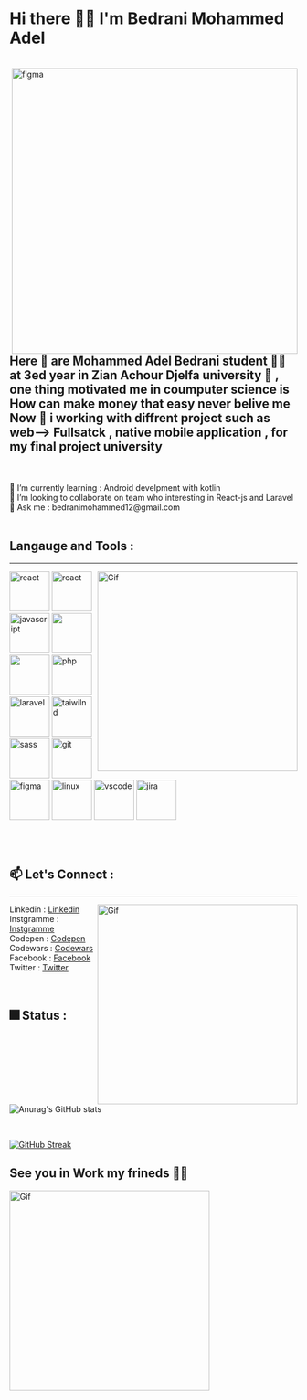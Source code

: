 # Hi there 👨‍💻 I'm Bedrani Mohammed Adel 
<br/>
<img align="right" src="https://media.allure.com/photos/5efa18a92ef61b00086cd6bf/16:9/w_2560%2Cc_limit/eau-de-space-lede.jpg" alt="figma" width="500" heigth="500">
<br/>

## Here 👋 are Mohammed Adel Bedrani student 👨‍🎓 at 3ed year in Zian Achour Djelfa university 🏫 , one thing motivated me in coumputer science is How can make money that easy never belive me Now 🔭 i working with diffrent project such as web--> Fullsatck , native mobile application , for my final project university 
<br/>
<br/>
🌱 I’m currently learning : Android develpment with  kotlin 
<br/>
👯 I’m looking to collaborate on team who interesting in React-js and Laravel  
<br/>
💬 Ask me : bedranimohammed12@gmail.com
<br/>
<br/>

## Langauge and Tools :
<hr>
<img align="right" alt="Gif" src="https://media.giphy.com/media/XIqCQx02E1U9W/giphy.gif" alt="react" width="350" heigth="300" >
<p>
  <img src="https://cdn.jsdelivr.net/gh/devicons/devicon/icons/react/react-original.svg" alt="react" width="70" heigth="70" >
  <img src="https://cdn.jsdelivr.net/gh/devicons/devicon/icons/nextjs/nextjs-original-wordmark.svg" alt="react" width="70" heigth="70"  />   
  <img src="https://cdn.jsdelivr.net/gh/devicons/devicon/icons/javascript/javascript-original.svg" alt="javascript" width="70" heigth="70" >
  <img src="https://cdn.jsdelivr.net/gh/devicons/devicon/icons/kotlin/kotlin-original.svg" width="70" heigth="70" />
  <img src="https://cdn.jsdelivr.net/gh/devicons/devicon/icons/firebase/firebase-plain-wordmark.svg" width="70" heigth="70" />
  <img src="https://cdn.jsdelivr.net/gh/devicons/devicon/icons/php/php-original.svg" alt="php" width="70" heigth="70" >
  <img src="https://cdn.jsdelivr.net/gh/devicons/devicon/icons/laravel/laravel-plain.svg" alt="laravel" width="70" heigth="70" />          
  <img src="https://cdn.jsdelivr.net/gh/devicons/devicon/icons/tailwindcss/tailwindcss-original-wordmark.svg" alt="taiwilnd" width="70" heigth="70" >
  <img src="https://cdn.jsdelivr.net/gh/devicons/devicon/icons/sass/sass-original.svg" alt="sass" width="70" heigth="70" >
  <img src="https://cdn.jsdelivr.net/gh/devicons/devicon/icons/git/git-original-wordmark.svg" alt="git" width="70" heigth="70" >
  <img src="https://cdn.jsdelivr.net/gh/devicons/devicon/icons/figma/figma-original.svg" alt="figma" width="70" heigth="70" >
  <img src="https://cdn.jsdelivr.net/gh/devicons/devicon/icons/linux/linux-original.svg" alt="linux" width="70" heigth="70" >
  <img src="https://cdn.jsdelivr.net/gh/devicons/devicon/icons/graphql/graphql-plain-wordmark.svg" alt="vscode" width="70" heigth="70" >
  <img src="https://cdn.jsdelivr.net/gh/devicons/devicon/icons/jira/jira-original-wordmark.svg" alt="jira" width="70" heigth="70" >
</p>
<br/>
<br/>

## 📫 Let's Connect :
<hr>
<img align="right" alt="Gif" src="https://media.giphy.com/media/l41lVsYDBC0UVQJCE/giphy.gif" alt="react" width="350" heigth="300" >
Linkedin : <a href="https://www.linkedin.com/in/bedrani-mohammed-adel-3477b9247/" target="_blank">Linkedin</a> <br/>
Instgramme : <a href="https://www.instagram.com/adel_mohammed16/" target="_blank">Instgramme</a><br/>
Codepen : <a href="https://codepen.io/Bedrani-MohammedAdel" target="_blank">Codepen</a><br/>
Codewars : <a href="https://www.codewars.com/users/Bedrani%20Mohammed%20Adel%20" target="_blank">Codewars</a><br/>
Facebook : <a href="https://www.facebook.com/profile.php?id=100013937412279" target="_blank">Facebook</a><br/>
Twitter : <a href="https://twitter.com/Youcef43069530" target="_blank">Twitter</a>
<br/>
<br/>
<br/>


## 🎆 Status :
![Anurag's GitHub stats](https://github-readme-stats.vercel.app/api?username=youcefbedrani&show_icons=true&theme=radical) 

<br/>

[![GitHub Streak](https://streak-stats.demolab.com/?user=youcefbedrani&theme=highcontrast)](https://git.io/streak-stats)


## See you in Work my frineds 🙋‍♂️
<img align="center" alt="Gif" src="https://media.giphy.com/media/xjZtu4qi1biIo/giphy.gif" alt="react" width="350" heigth="300" >
